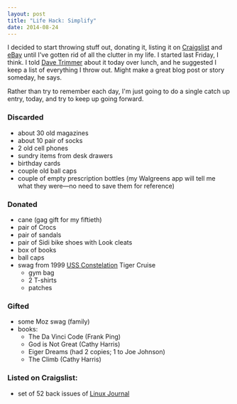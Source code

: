 ```yaml
---
layout: post
title: "Life Hack: Simplify"
date: 2014-08-24
---
```


I decided to start throwing stuff out, donating it, listing it on
[Craigslist][craigslist] and [eBay][ebay] until I've gotten rid of all the
clutter in my life. I started last Friday, I think. I told [Dave
Trimmer][trimmer] about it today over lunch, and he suggested I keep a list of
everything I throw out. Might make a great blog post or story someday, he
says.

Rather than try to remember each day, I'm just going to do a single
catch up entry, today, and try to keep up going forward.

### Discarded
- about 30 old magazines
- about 10 pair of socks
- 2 old cell phones
- sundry items from desk drawers
- birthday cards
- couple old ball caps
- couple of empty prescription bottles (my Walgreens app will tell me
what they were—no need to save them for reference)

### Donated
- cane (gag gift for my fiftieth)
- pair of Crocs
- pair of sandals
- pair of Sidi bike shoes with Look cleats
- box of books
- ball caps
- swag from 1999 [USS Constelation][cv64] Tiger Cruise
  - gym bag
  - 2 T-shirts
  - patches

### Gifted
- some Moz swag (family)
- books:
  - The Da Vinci Code (Frank Ping)
  - God is Not Great (Cathy Harris)
  - Eiger Dreams (had 2 copies; 1 to Joe Johnson)
  - The Climb (Cathy Harris)

### Listed on Craigslist:
- set of 52 back issues of [Linux Journal][lj]

[craigslist]: http://www.craigslist.com
[ebay]: http://www.ebay.com/
[trimmer]: https://twitter.com/fdavetrimmer
[cv64]: http://en.wikipedia.org/wiki/USS_Constellation_(CV-64)
[lj]: http://www.linuxjournal.com/
